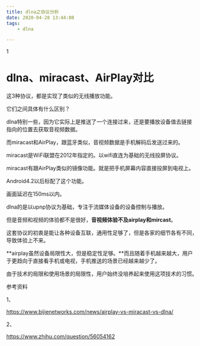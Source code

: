 ```yaml
---
title: dlna之协议分析
date: 2020-04-28 13:44:08
tags:
	- dlna

---
```


1

# dlna、miracast、AirPlay对比

这3种协议，都是实现了类似的无线播放功能。

它们之间具体有什么区别？

dlna特别一些，因为它实际上是推送了一个连接过来，还是要播放设备值去链接指向的位置去获取音视频数据。

而miracast和AirPlay，跟蓝牙类似，音视频数据是手机解码后发送过来的。



miracast是WiFi联盟在2012年指定的。以wifi直连为基础的无线投屏协议。

miracast有跟AirPlay类似的镜像功能。就是把手机屏幕内容直接投屏到电视上。

Android4.2以后标配了这个功能。

画面延迟在150ms以内。



dlna的是以upnp协议为基础，专注于流媒体设备的设备控制与播放。

但是音频和视频的体验都不是很好，**音视频体验不及airplay和mircast**。

这套协议的初衷是能让各种设备互联，通用性足够了，但是各家的细节各有不同，导致体验上不来。

**airplay虽然设备局限性大，但是稳定性足够。**而且随着手机越来越大，用户于更趋向于直接看手机或电视，手机推送的场景已经越来越少了。

由于技术的局限和使用场景的局限性，用户始终没培养起来使用这项技术的习惯。



参考资料

1、

https://www.bijienetworks.com/news/airplay-vs-miracast-vs-dlna/

2、

https://www.zhihu.com/question/56054162